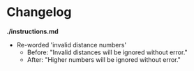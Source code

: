 # Changelog

**./instructions.md**
* Re-worded 'invalid distance numbers'
	* Before: "Invalid distances will be ignored without error."
	* After: "Higher numbers will be ignored without error."